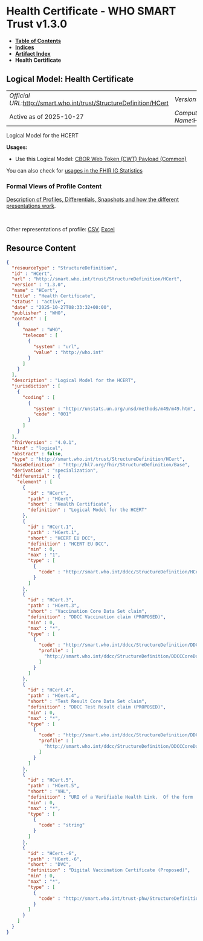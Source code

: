 # Health Certificate - WHO SMART Trust v1.3.0

* [**Table of Contents**](toc.md)
* [**Indices**](indices.md)
* [**Artifact Index**](artifacts.md)
* **Health Certificate**

## Logical Model: Health Certificate 

| | |
| :--- | :--- |
| *Official URL*:http://smart.who.int/trust/StructureDefinition/HCert | *Version*:1.3.0 |
| Active as of 2025-10-27 | *Computable Name*:HCert |

 
Logical Model for the HCERT 

**Usages:**

* Use this Logical Model: [CBOR Web Token (CWT) Payload (Common)](StructureDefinition-CWTPayload.md)

You can also check for [usages in the FHIR IG Statistics](https://packages2.fhir.org/xig/smart.who.int.trust|current/StructureDefinition/HCert)

### Formal Views of Profile Content

 [Description of Profiles, Differentials, Snapshots and how the different presentations work](http://build.fhir.org/ig/FHIR/ig-guidance/readingIgs.html#structure-definitions). 

 

Other representations of profile: [CSV](StructureDefinition-HCert.csv), [Excel](StructureDefinition-HCert.xlsx) 



## Resource Content

```json
{
  "resourceType" : "StructureDefinition",
  "id" : "HCert",
  "url" : "http://smart.who.int/trust/StructureDefinition/HCert",
  "version" : "1.3.0",
  "name" : "HCert",
  "title" : "Health Certificate",
  "status" : "active",
  "date" : "2025-10-27T08:33:32+00:00",
  "publisher" : "WHO",
  "contact" : [
    {
      "name" : "WHO",
      "telecom" : [
        {
          "system" : "url",
          "value" : "http://who.int"
        }
      ]
    }
  ],
  "description" : "Logical Model for the HCERT",
  "jurisdiction" : [
    {
      "coding" : [
        {
          "system" : "http://unstats.un.org/unsd/methods/m49/m49.htm",
          "code" : "001"
        }
      ]
    }
  ],
  "fhirVersion" : "4.0.1",
  "kind" : "logical",
  "abstract" : false,
  "type" : "http://smart.who.int/trust/StructureDefinition/HCert",
  "baseDefinition" : "http://hl7.org/fhir/StructureDefinition/Base",
  "derivation" : "specialization",
  "differential" : {
    "element" : [
      {
        "id" : "HCert",
        "path" : "HCert",
        "short" : "Health Certificate",
        "definition" : "Logical Model for the HCERT"
      },
      {
        "id" : "HCert.1",
        "path" : "HCert.1",
        "short" : "HCERT EU DCC",
        "definition" : "HCERT EU DCC",
        "min" : 0,
        "max" : "1",
        "type" : [
          {
            "code" : "http://smart.who.int/ddcc/StructureDefinition/HCertDCC"
          }
        ]
      },
      {
        "id" : "HCert.3",
        "path" : "HCert.3",
        "short" : "Vaccination Core Data Set claim",
        "definition" : "DDCC Vaccination claim (PROPOSED)",
        "min" : 0,
        "max" : "*",
        "type" : [
          {
            "code" : "http://smart.who.int/ddcc/StructureDefinition/DDCCCoreDataSet",
            "profile" : [
              "http://smart.who.int/ddcc/StructureDefinition/DDCCCoreDataSetVS"
            ]
          }
        ]
      },
      {
        "id" : "HCert.4",
        "path" : "HCert.4",
        "short" : "Test Result Core Data Set claim",
        "definition" : "DDCC Test Result claim (PROPOSED)",
        "min" : 0,
        "max" : "*",
        "type" : [
          {
            "code" : "http://smart.who.int/ddcc/StructureDefinition/DDCCCoreDataSet",
            "profile" : [
              "http://smart.who.int/ddcc/StructureDefinition/DDCCCoreDataSetTR"
            ]
          }
        ]
      },
      {
        "id" : "HCert.5",
        "path" : "HCert.5",
        "short" : "VHL",
        "definition" : "URI of a Verifiable Health Link.  Of the form 'vhlink:/eyJ1cmwiOiJodHRwczovL2Vo....' ",
        "min" : 0,
        "max" : "*",
        "type" : [
          {
            "code" : "string"
          }
        ]
      },
      {
        "id" : "HCert.-6",
        "path" : "HCert.-6",
        "short" : "DVC",
        "definition" : "Digital Vaccination Certificate (Proposed)",
        "min" : 0,
        "max" : "*",
        "type" : [
          {
            "code" : "http://smart.who.int/trust-phw/StructureDefinition/DVC"
          }
        ]
      }
    ]
  }
}

```
